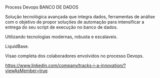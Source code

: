 Process Devops BANCO DE DADOS

Solução tecnológica avançada que integra dados, ferramentas de análise com o objetivo de propor soluções de automação para intensificar a entrega do seu script de execução no banco de dados.

Utilizando tecnologias modernas, robusta e escalaveis.

LiquidBase.

Visao completa dos colaboradores envolvidos no processo Devops.


https://www.linkedin.com/company/tracks-i-a-innovation/?viewAsMember=true
